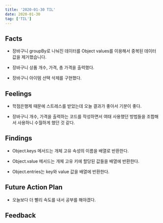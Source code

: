 ```yaml
---
title: '2020-01-30 TIL'
date: 2020-01-30
tag: ['TIL']
---
```


## Facts

- 장바구니 groupBy로 나눠진 데이터를 Object values를 이용해서 중복된 데이터 값을 제거했습니다.

- 장바구니 상품 개수, 가격, 총 가격을 출력했다.

- 장바구니 아이템 선택 삭제를 구현했다.

## Feelings

- 학점은행제 때문에 스트레스를 받았는데 오늘 결과가 좋아서 기분이 좋다.

- 장바구니 개수, 가격을 출력하는 코드를 작성하면서 여태 사용했던 방법들을 조합해서 사용하니 수월하게 했던 것 같다.

## Findings

- Object.keys 메서드는 개체 고유 속성의 이름을 배열로 반환한다.

- Object.value 메서드는 개체 고유 키에 할당된 값들을 배열에 반환한다.

- Object.entries는 key와 value 값을 배열에 반환한다.

## Future Action Plan

- 오늘보다 더 빨리 속도를 내서 공부를 해야겠다.

## Feedback
